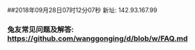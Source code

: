 ##2018年09月28日07时12分07秒 新址: 142.93.167.99
### 兔友常见问题及解答: https://github.com/wanggonging/d/blob/w/FAQ.md
